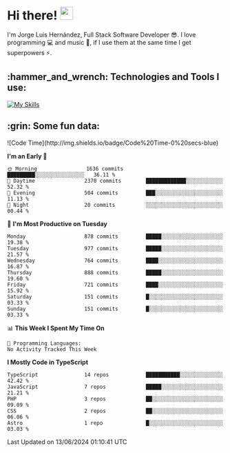 <h1 align="left">
 <abc>
  <br>Hi there! <img src="https://user-images.githubusercontent.com/42378118/110234147-e3259600-7f4e-11eb-95be-0c4047144dea.gif" width="30"><br>
 </abc>
</h1>

I'm Jorge Luis Hernández, Full Stack Software Developer :sunglasses:. I love programming :computer: and music :musical_score:, if I use them at the same time I get superpowers :zap:. 


<h2 align="left">:hammer_and_wrench: Technologies and Tools I use:</h2>

[![My Skills](https://skillicons.dev/icons?i=js,ts,html,css,py,vue,react,next,nest,postgres,mysql)](https://skillicons.dev)

<h2 align="left">:grin: Some fun data:</h2>
<!--START_SECTION:waka-->
![Code Time](http://img.shields.io/badge/Code%20Time-0%20secs-blue)

**I'm an Early 🐤** 

```text
🌞 Morning                1636 commits        █████████░░░░░░░░░░░░░░░░   36.11 % 
🌆 Daytime                2370 commits        █████████████░░░░░░░░░░░░   52.32 % 
🌃 Evening                504 commits         ███░░░░░░░░░░░░░░░░░░░░░░   11.13 % 
🌙 Night                  20 commits          ░░░░░░░░░░░░░░░░░░░░░░░░░   00.44 % 
```
📅 **I'm Most Productive on Tuesday** 

```text
Monday                   878 commits         █████░░░░░░░░░░░░░░░░░░░░   19.38 % 
Tuesday                  977 commits         █████░░░░░░░░░░░░░░░░░░░░   21.57 % 
Wednesday                764 commits         ████░░░░░░░░░░░░░░░░░░░░░   16.87 % 
Thursday                 888 commits         █████░░░░░░░░░░░░░░░░░░░░   19.60 % 
Friday                   721 commits         ████░░░░░░░░░░░░░░░░░░░░░   15.92 % 
Saturday                 151 commits         █░░░░░░░░░░░░░░░░░░░░░░░░   03.33 % 
Sunday                   151 commits         █░░░░░░░░░░░░░░░░░░░░░░░░   03.33 % 
```


📊 **This Week I Spent My Time On** 

```text
💬 Programming Languages: 
No Activity Tracked This Week
```

**I Mostly Code in TypeScript** 

```text
TypeScript               14 repos            ███████████░░░░░░░░░░░░░░   42.42 % 
JavaScript               7 repos             █████░░░░░░░░░░░░░░░░░░░░   21.21 % 
PHP                      3 repos             ██░░░░░░░░░░░░░░░░░░░░░░░   09.09 % 
CSS                      2 repos             ██░░░░░░░░░░░░░░░░░░░░░░░   06.06 % 
Astro                    1 repo              █░░░░░░░░░░░░░░░░░░░░░░░░   03.03 % 
```




 Last Updated on 13/06/2024 01:10:41 UTC
<!--END_SECTION:waka-->

